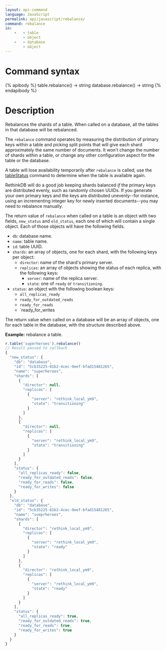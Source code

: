 ```yaml
---
layout: api-command
language: JavaScript
permalink: api/javascript/rebalance/
command: rebalance
io:
    -   - table
        - object
    -   - database
        - object
---
```

# Command syntax #

{% apibody %}
table.rebalance() &rarr; string
database.rebalance() &rarr; string
{% endapibody %}

# Description #

Rebalances the shards of a table. When called on a database, all the tables in that database will be rebalanced.

The `rebalance` command operates by measuring the distribution of primary keys within a table and picking split points that will give each shard approximately the same number of documents. It won't change the number of shards within a table, or change any other configuration aspect for the table or the database.

A table will lose availability temporarily after `rebalance` is called; use the [tableStatus](/api/javascript/table_status) command to determine when the table is available again.

RethinkDB will do a good job keeping shards balanced *if* the primary keys are distributed evenly, such as randomly chosen UUIDs. If you generate your own primary keys and the keys are distributed unevenly--for instance, using an incrementing integer key for newly inserted documents--you may need to rebalance manually.

The return value of `rebalance` when called on a table is an object with two fields, `new_status` and `old_status`, each one of which will contain a single object. Each of those objects will have the following fields.

* `db`: database name.
* `name`: table name.
* `id`: table UUID.
* `shards`: an array of objects, one for each shard, with the following keys per object:
    * `director`: name of the shard's primary server.
    * `replicas`: an array of objects showing the status of each replica, with the following keys:
        * `server`: name of the replica server.
        * `state`: one of `ready` or `transitioning`.
* `status`: an object with the following boolean keys:
    * `all_replicas_ready`
    * `ready_for_outdated_reads`
    * `ready_for_reads`
    * `ready_for_writes

The return value when called on a database will be an array of objects, one for each table in the database, with the structure described above.

__Example:__ rebalance a table.

```js
r.table('superheroes').rebalance()
// Result passed to callback
{
  "new_status": {
    "db": "database",
    "id": "5cb35225-81b2-4cec-9eef-bfad15481265",
    "name": "superheroes",
    "shards": [
      {
        "director": null,
        "replicas": [
          {
            "server": "rethink_local_ym9",
            "state": "transitioning"
          }
        ]
      },
      {
        "director": null,
        "replicas": [
          {
            "server": "rethink_local_ym9",
            "state": "transitioning"
          }
        ]
      }
    ],
    "status": {
      "all_replicas_ready": false,
      "ready_for_outdated_reads": false,
      "ready_for_reads": false,
      "ready_for_writes": false
    }
  },
  "old_status": {
    "db": "database",
    "id": "5cb35225-81b2-4cec-9eef-bfad15481265",
    "name": "sueprheroes",
    "shards": [
      {
        "director": "rethink_local_ym9",
        "replicas": [
          {
            "server": "rethink_local_ym9",
            "state": "ready"
          }
        ]
      },
      {
        "director": "rethink_local_ym9",
        "replicas": [
          {
            "server": "rethink_local_ym9",
            "state": "ready"
          }
        ]
      }
    ],
    "status": {
      "all_replicas_ready": true,
      "ready_for_outdated_reads": true,
      "ready_for_reads": true,
      "ready_for_writes": true
    }
  }
}
```
